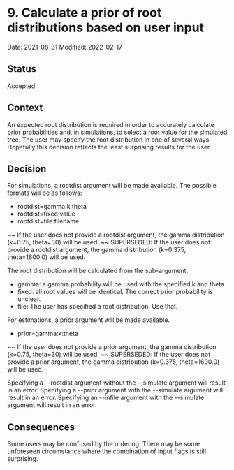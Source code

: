 # 9. Calculate a prior of root distributions based on user input

Date: 2021-08-31
Modified: 2022-02-17

## Status

Accepted

## Context

An expected root distribution is required in order to accurately calculate prior probabilities
and, in simulations, to select a root value for the simulated tree. The user may specify the
root distribution in one of several ways. Hopefully this decision reflects the least surprising
results for the user.

## Decision

For simulations, a rootdist argument will be made available. The possible formats will be as follows:

- rootdist=gamma:k:theta
- rootdist=fixed:value
- rootdist=file:filename

~~ If the user does not provide a rootdist argument, the gamma distribution (k=0.75, theta=30) will be used. ~~
SUPERSEDED: If the user does not provide a rootdist argument, the gamma distribution (k=0.375, theta=1600.0) will be used.

The root distribution will be calculated from the sub-argument:

- gamma: a gamma probability will be used with the specified k and theta
- fixed: all root values will be identical. The correct prior probability is unclear.
- file: The user has specified a root distribution. Use that.

For estimations, a prior argument will be made available. 
- prior=gamma:k:theta

~~ If the user does not provide a prior argument, the gamma distribution (k=0.75, theta=30) will be used. ~~
SUPERSEDED: If the user does not provide a prior argument, the gamma distribution (k=0.375, theta=1600.0) will be used.

Specifying a --rootdist argument without the --simulate argument will result in an error.
Specifying a --prior argument with the --simulate argument will result in an error.
Specifying an --infile argument with the --simulate argument will result in an error.

## Consequences

Some users may be confused by the ordering. There may be some unforeseen circumstance where the combination of input flags is still surprising.


